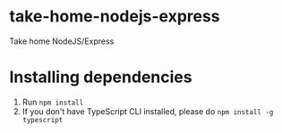 # take-home-nodejs-express

Take home NodeJS/Express

# Installing dependencies

1. Run `npm install`
2. If you don't have TypeScript CLI installed, please do `npm install -g typescript`
